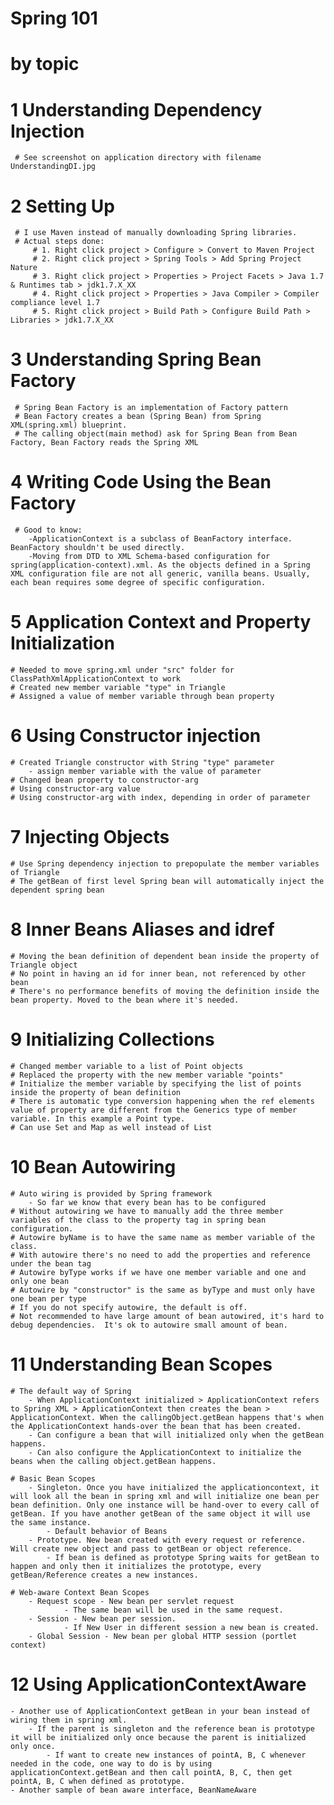 # Spring 101
# by topic

# 1 Understanding Dependency Injection
	 # See screenshot on application directory with filename UnderstandingDI.jpg
# 2 Setting Up 
	 # I use Maven instead of manually downloading Spring libraries. 
	 # Actual steps done:
		 # 1. Right click project > Configure > Convert to Maven Project 
		 # 2. Right click project > Spring Tools > Add Spring Project Nature
		 # 3. Right click project > Properties > Project Facets > Java 1.7 & Runtimes tab > jdk1.7.X_XX
		 # 4. Right click project > Properties > Java Compiler > Compiler compliance level 1.7
		 # 5. Right click project > Build Path > Configure Build Path > Libraries > jdk1.7.X_XX
# 3 Understanding Spring Bean Factory
	 # Spring Bean Factory is an implementation of Factory pattern
	 # Bean Factory creates a bean (Spring Bean) from Spring XML(spring.xml) blueprint.
	 # The calling object(main method) ask for Spring Bean from Bean Factory, Bean Factory reads the Spring XML

# 4 Writing Code Using the Bean Factory
	 # Good to know:
	 	-ApplicationContext is a subclass of BeanFactory interface. BeanFactory shouldn't be used directly.
	 	-Moving from DTD to XML Schema-based configuration for spring(application-context).xml. As the objects defined in a Spring XML configuration file are not all generic, vanilla beans. Usually, each bean requires some degree of specific configuration.
	 	
# 5 Application Context and Property Initialization
	# Needed to move spring.xml under "src" folder for ClassPathXmlApplicationContext to work
	# Created new member variable "type" in Triangle
	# Assigned a value of member variable through bean property
	
# 6 Using Constructor injection
	# Created Triangle constructor with String "type" parameter
		- assign member variable with the value of parameter	 
	# Changed bean property to constructor-arg
	# Using constructor-arg value
	# Using constructor-arg with index, depending in order of parameter

# 7 Injecting Objects
	# Use Spring dependency injection to prepopulate the member variables of Triangle
	# The getBean of first level Spring bean will automatically inject the dependent spring bean
	
# 8 Inner Beans Aliases and idref
	# Moving the bean definition of dependent bean inside the property of Triangle object
	# No point in having an id for inner bean, not referenced by other bean
	# There's no performance benefits of moving the definition inside the bean property. Moved to the bean where it's needed.

# 9 Initializing Collections
	# Changed member variable to a list of Point objects
	# Replaced the property with the new member variable "points"
	# Initialize the member variable by specifying the list of points inside the property of bean definition
	# There is automatic type conversion happening when the ref elements value of property are different from the Generics type of member variable. In this example a Point type. 
	# Can use Set and Map as well instead of List
	
# 10 Bean Autowiring
	# Auto wiring is provided by Spring framework
		- So far we know that every bean has to be configured
	# Without autowiring we have to manually add the three member variables of the class to the property tag in spring bean configuration.
	# Autowire byName is to have the same name as member variable of the class.
	# With autowire there's no need to add the properties and reference under the bean tag
	# Autowire byType works if we have one member variable and one and only one bean
	# Autowire by "constructor" is the same as byType and must only have one bean per type
	# If you do not specify autowire, the default is off.
	# Not recommended to have large amount of bean autowired, it's hard to debug dependencies.  It's ok to autowire small amount of bean.

# 11 Understanding Bean Scopes
	# The default way of Spring
		- When ApplicationContext initialized > ApplicationContext refers to Spring XML > ApplicationContext then creates the bean > ApplicationContext. When the callingObject.getBean happens that's when the ApplicationContext hands-over the bean that has been created.
		- Can configure a bean that will initialized only when the getBean happens.
		- Can also configure the ApplicationContext to initialize the beans when the calling object.getBean happens.
		
	# Basic Bean Scopes
		- Singleton. Once you have initialized the applicationcontext, it will look all the bean in spring xml and will initialize one bean per bean definition. Only one instance will be hand-over to every call of getBean. If you have another getBean of the same object it will use the same instance.
	 		- Default behavior of Beans 
	 	- Prototype. New bean created with every request or reference. Will create new object and pass to getBean or object reference.
	 		- If bean is defined as prototype Spring waits for getBean to happen and only then it initializes the prototype, every getBean/Reference creates a new instances.
	
	# Web-aware Context Bean Scopes
		- Request scope - New bean per servlet request
				- The same bean will be used in the same request.
		- Session - New bean per session.
				- If New User in different session a new bean is created.
		- Global Session - New bean per global HTTP session (portlet context)
# 12 Using ApplicationContextAware
	- Another use of ApplicationContext getBean in your bean instead of wiring them in spring xml.
		- If the parent is singleton and the reference bean is prototype it will be initialized only once because the parent is initialized only once.
			- If want to create new instances of pointA, B, C whenever needed in the code, one way to do is by using applicationContext.getBean and then call pointA, B, C, then get pointA, B, C when defined as prototype. 
	- Another sample of bean aware interface, BeanNameAware
	 
		